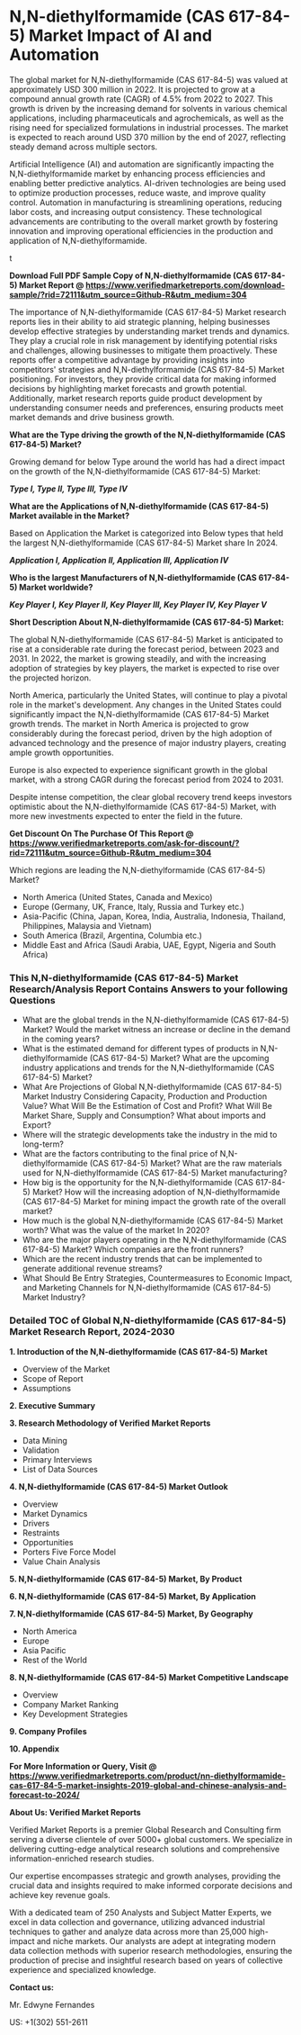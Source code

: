 <meta name="title" content="Global N,N-diethylformamide (CAS 617-84-5) Market Impact of AI and Automation"><meta name="description" content="The global market for N,N-diethylformamide (CAS 617-84-5) was valued at approximately USD 300 million in 2022. It is projected to grow at a compound annual growth rate"><meta name="title" content="N,N-diethylformamide (CAS 617-84-5) Market Size, Share, Scope, Trends, Growth, Opportunities, Analysis, Forecast"><h1>N,N-diethylformamide (CAS 617-84-5) Market Impact of AI and Automation</h1><p>The global market for N,N-diethylformamide (CAS 617-84-5) was valued at approximately USD 300 million in 2022. It is projected to grow at a compound annual growth rate (CAGR) of 4.5% from 2022 to 2027. This growth is driven by the increasing demand for solvents in various chemical applications, including pharmaceuticals and agrochemicals, as well as the rising need for specialized formulations in industrial processes. The market is expected to reach around USD 370 million by the end of 2027, reflecting steady demand across multiple sectors.</p><p>Artificial Intelligence (AI) and automation are significantly impacting the N,N-diethylformamide market by enhancing process efficiencies and enabling better predictive analytics. AI-driven technologies are being used to optimize production processes, reduce waste, and improve quality control. Automation in manufacturing is streamlining operations, reducing labor costs, and increasing output consistency. These technological advancements are contributing to the overall market growth by fostering innovation and improving operational efficiencies in the production and application of N,N-diethylformamide.</p>t</p><p id="" class=""><strong>Download Full PDF Sample Copy of N,N-diethylformamide (CAS 617-84-5) Market Report @ <a href="https://www.verifiedmarketreports.com/download-sample/?rid=72111&utm_source=Github-R&utm_medium=304" target="_blank">https://www.verifiedmarketreports.com/download-sample/?rid=72111&utm_source=Github-R&utm_medium=304</a></strong></p><p>The importance of&nbsp;N,N-diethylformamide (CAS 617-84-5) Market research reports lies in their ability to aid strategic planning, helping businesses develop effective strategies by understanding market trends and dynamics. They play a crucial role in risk management by identifying potential risks and challenges, allowing businesses to mitigate them proactively. These reports offer a competitive advantage by providing insights into competitors' strategies and N,N-diethylformamide (CAS 617-84-5) Market positioning. For investors, they provide critical data for making informed decisions by highlighting market forecasts and growth potential. Additionally, market research reports guide product development by understanding consumer needs and preferences, ensuring products meet market demands and drive business growth.</p><p><strong>What are the&nbsp;Type driving the growth of the N,N-diethylformamide (CAS 617-84-5) Market?</strong></p><p id="" class="">Growing demand for below Type around the world has had a direct impact on the growth of the N,N-diethylformamide (CAS 617-84-5) Market:</p><em><strong>Type I, Type II, Type III, Type IV</strong></em></p><strong>What are the&nbsp;Applications&nbsp;of N,N-diethylformamide (CAS 617-84-5) Market available in the Market?</strong></p><p id="" class="">Based on Application the Market is categorized into Below types that held the largest N,N-diethylformamide (CAS 617-84-5) Market share In 2024.</p><em><strong>Application I, Application II, Application III, Application IV</strong></em></p><strong>Who is the largest Manufacturers of N,N-diethylformamide (CAS 617-84-5) Market worldwide?</strong></p><p><em><strong>Key Player I, Key Player II, Key Player III, Key Player IV, Key Player V</strong></em></p><p id="" class=""><strong>Short Description About N,N-diethylformamide (CAS 617-84-5) Market:</strong></p><p>The global N,N-diethylformamide (CAS 617-84-5) Market is anticipated to rise at a considerable rate during the forecast period, between 2023 and 2031. In 2022, the market is growing steadily, and with the increasing adoption of strategies by key players, the market is expected to rise over the projected horizon.</p><p>North America, particularly the United States, will continue to play a pivotal role in the market's development. Any changes in the United States could significantly impact the N,N-diethylformamide (CAS 617-84-5) Market growth trends. The market in North America is projected to grow considerably during the forecast period, driven by the high adoption of advanced technology and the presence of major industry players, creating ample growth opportunities.</p><p>Europe is also expected to experience significant growth in the global market, with a strong CAGR during the forecast period from 2024 to 2031.</p><p>Despite intense competition, the clear global recovery trend keeps investors optimistic about the N,N-diethylformamide (CAS 617-84-5) Market, with more new investments expected to enter the field in the future.</p><p id="" class=""><strong>Get Discount On The Purchase Of This Report @ <a href="https://www.verifiedmarketreports.com/ask-for-discount/?rid=72111&utm_source=Github-R&utm_medium=304" target="_blank">https://www.verifiedmarketreports.com/ask-for-discount/?rid=72111&utm_source=Github-R&utm_medium=304</a></strong></p>Which regions are leading the N,N-diethylformamide (CAS 617-84-5) Market?</p><ul><li>North America (United States, Canada and Mexico)</li><li>Europe (Germany, UK, France, Italy, Russia and Turkey etc.)</li><li>Asia-Pacific (China, Japan, Korea, India, Australia, Indonesia, Thailand, Philippines, Malaysia and Vietnam)</li><li>South America (Brazil, Argentina, Columbia etc.)</li><li>Middle East and Africa (Saudi Arabia, UAE, Egypt, Nigeria and South Africa)</li></ul><h3 id="" class="">This N,N-diethylformamide (CAS 617-84-5) Market Research/Analysis Report Contains Answers to your following Questions</h3><ul><li>What are the global trends in the N,N-diethylformamide (CAS 617-84-5) Market? Would the market witness an increase or decline in the demand in the coming years?</li><li>What is the estimated demand for different types of products in N,N-diethylformamide (CAS 617-84-5) Market? What are the upcoming industry applications and trends for the N,N-diethylformamide (CAS 617-84-5) Market?</li><li>What Are Projections of Global N,N-diethylformamide (CAS 617-84-5) Market Industry Considering Capacity, Production and Production Value? What Will Be the Estimation of Cost and Profit? What Will Be Market Share, Supply and Consumption? What about imports and Export?</li><li>Where will the strategic developments take the industry in the mid to long-term?</li><li>What are the factors contributing to the final price of N,N-diethylformamide (CAS 617-84-5) Market? What are the raw materials used for N,N-diethylformamide (CAS 617-84-5) Market manufacturing?</li><li>How big is the opportunity for the N,N-diethylformamide (CAS 617-84-5) Market? How will the increasing adoption of N,N-diethylformamide (CAS 617-84-5) Market for mining impact the growth rate of the overall market?</li><li>How much is the global N,N-diethylformamide (CAS 617-84-5) Market worth? What was the value of the market In 2020?</li><li>Who are the major players operating in the N,N-diethylformamide (CAS 617-84-5) Market? Which companies are the front runners?</li><li>Which are the recent industry trends that can be implemented to generate additional revenue streams?</li><li>What Should Be Entry Strategies, Countermeasures to Economic Impact, and Marketing Channels for N,N-diethylformamide (CAS 617-84-5) Market Industry?</li></ul><h3 id="" class="">Detailed TOC of Global N,N-diethylformamide (CAS 617-84-5) Market Research Report, 2024-2030</h3><p id="" class=""><strong>1. Introduction of the N,N-diethylformamide (CAS 617-84-5) Market</strong></p><ul><li>Overview of the Market</li><li>Scope of Report</li><li>Assumptions</li></ul><p id="" class=""><strong>2. Executive Summary</strong></p><p id="" class=""><strong>3. Research Methodology of Verified Market Reports</strong></p><ul><li>Data Mining</li><li>Validation</li><li>Primary Interviews</li><li>List of Data Sources</li></ul><p id="" class=""><strong>4. N,N-diethylformamide (CAS 617-84-5) Market Outlook</strong></p><ul><li>Overview</li><li>Market Dynamics</li><li>Drivers</li><li>Restraints</li><li>Opportunities</li><li>Porters Five Force Model</li><li>Value Chain Analysis</li></ul><p id="" class=""><strong>5. N,N-diethylformamide (CAS 617-84-5) Market, By Product</strong></p><p id="" class=""><strong>6. N,N-diethylformamide (CAS 617-84-5) Market, By Application</strong></p><p id="" class=""><strong>7. N,N-diethylformamide (CAS 617-84-5) Market, By Geography</strong></p><ul><li>North America</li><li>Europe</li><li>Asia Pacific</li><li>Rest of the World</li></ul><p id="" class=""><strong>8. N,N-diethylformamide (CAS 617-84-5) Market Competitive Landscape</strong></p><ul><li>Overview</li><li>Company Market Ranking</li><li>Key Development Strategies</li></ul><p id="" class=""><strong>9. Company Profiles</strong></p><p id="" class=""><strong>10. Appendix</strong></p><p id="" class=""><strong>For More Information or Query, Visit @ <a href="https://www.verifiedmarketreports.com/product/nn-diethylformamide-cas-617-84-5-market-insights-2019-global-and-chinese-analysis-and-forecast-to-2024/" target="_blank">https://www.verifiedmarketreports.com/product/nn-diethylformamide-cas-617-84-5-market-insights-2019-global-and-chinese-analysis-and-forecast-to-2024/</a></strong></p><p id="" class=""><strong>About Us: Verified Market Reports</strong></p><p id="" class="">Verified Market Reports is a premier Global Research and Consulting firm serving a diverse clientele of over 5000+ global customers. We specialize in delivering cutting-edge analytical research solutions and comprehensive information-enriched research studies.</p><p id="" class="">Our expertise encompasses strategic and growth analyses, providing the crucial data and insights required to make informed corporate decisions and achieve key revenue goals.</p><p id="" class="">With a dedicated team of 250 Analysts and Subject Matter Experts, we excel in data collection and governance, utilizing advanced industrial techniques to gather and analyze data across more than 25,000 high-impact and niche markets. Our analysts are adept at integrating modern data collection methods with superior research methodologies, ensuring the production of precise and insightful research based on years of collective experience and specialized knowledge.</p><p id="" class=""><strong>Contact us:</strong></p><p id="" class="">Mr. Edwyne Fernandes</p><p id="" class="">US: +1(302) 551-2611</p>